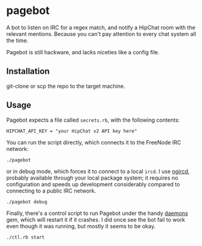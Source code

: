 # pagebot

A bot to listen on IRC for a regex match, and notify a HipChat room with the relevant mentions. Because you can't pay attention to every chat system all the time.

Pagebot is still hackware, and lacks niceties like a config file.

## Installation

git-clone or scp the repo to the target machine.

## Usage

Pagebot expects a file called `secrets.rb`, with the following contents:

    HIPCHAT_API_KEY = "your HipChat v2 API key here"

You can run the script directly, which connects it to the FreeNode IRC network:

    ./pagebot

or in debug mode, which forces it to connect to a local `ircd`. I use [ngircd](http://ngircd.barton.de/index.php.en), probably available through your local package system; it requires no configuration and speeds up development considerably compared to connecting to a public IRC network.

    ./pagebot debug

Finally, there's a control script to run Pagebot under the handy [daemons](https://github.com/ghazel/daemons) gem, which will restart it if it crashes. I did once see the bot fail to work even though it was running, but mostly it seems to be okay.

    ./ctl.rb start

